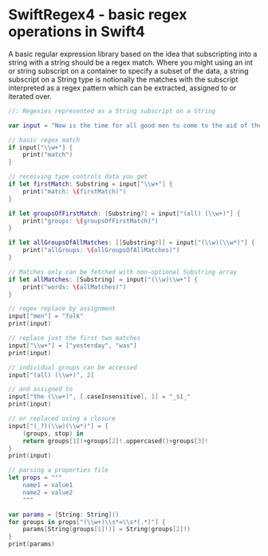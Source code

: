 #  SwiftRegex4 - basic regex operations in Swift4

A basic regular expression library based on the idea that subscripting into a string with
a string should be a regex match. Where you might using an int or string subscript on a
container to specify a subset of the data, a string subscript on a String type is notionally
the matches with the subscript interpreted as a regex pattern which can be extracted,
assigned to or iterated over.

```Swift
//: Regexies represented as a String subscript on a String

var input = "Now is the time for all good men to come to the aid of the party"

// basic regex match
if input["\\w+"] {
    print("match")
}

// receiving type controls data you get
if let firstMatch: Substring = input["\\w+"] {
    print("match: \(firstMatch)")
}

if let groupsOfFirstMatch: [Substring?] = input["(all) (\\w+)"] {
    print("groups: \(groupsOfFirstMatch)")
}

if let allGroupsOfAllMatches: [[Substring?]] = input["(\\w)(\\w*)"] {
    print("allGroups: \(allGroupsOfAllMatches)")
}

// Matches only can be fetched with non-optional Substring array
if let allMatches: [Substring] = input["(\\w)\\w+"] {
    print("words: \(allMatches)")
}

// regex replace by assignment
input["men"] = "folk"
print(input)

// replace just the first two matches
input["\\w+"] = ["yesterday", "was"]
print(input)

// individual groups can be accessed
input["(all) (\\w+)", 2]

// and assigned to
input["the (\\w+)", [.caseInsensitive], 1] = "_$1_"
print(input)

// or replaced using a closure
input["(_?)(\\w)(\\w*)"] = {
    (groups, stop) in
    return groups[1]!+groups[2]!.uppercased()+groups[3]!
}
print(input)

// parsing a properties file
let props = """
    name1 = value1
    name2 = value2
    """

var params = [String: String]()
for groups in props["(\\w+)\\s*=\\s*(.*)"] {
    params[String(groups[1]!)] = String(groups[2]!)
}
print(params)
```
